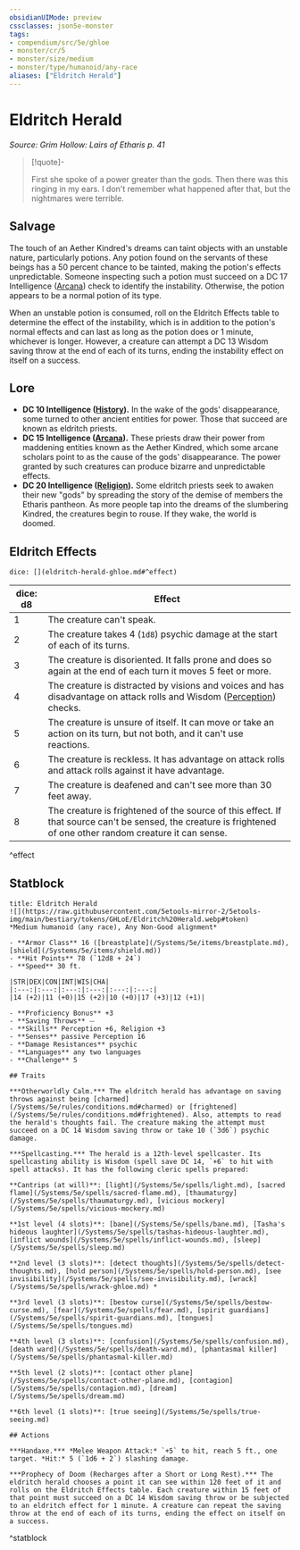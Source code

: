 ```yaml
---
obsidianUIMode: preview
cssclasses: json5e-monster
tags:
- compendium/src/5e/ghloe
- monster/cr/5
- monster/size/medium
- monster/type/humanoid/any-race
aliases: ["Eldritch Herald"]
---
```

# Eldritch Herald
*Source: Grim Hollow: Lairs of Etharis p. 41*  

> [!quote]-  
> 
> First she spoke of a power greater than the gods. Then there was this ringing in my ears. I don't remember what happened after that, but the nightmares were terrible.

## Salvage

The touch of an Aether Kindred's dreams can taint objects with an unstable nature, particularly potions. Any potion found on the servants of these beings has a 50 percent chance to be tainted, making the potion's effects unpredictable. Someone inspecting such a potion must succeed on a DC 17 Intelligence ([Arcana](/Systems/5e/rules/skills.md#Arcana)) check to identify the instability. Otherwise, the potion appears to be a normal potion of its type.

When an unstable potion is consumed, roll on the Eldritch Effects table to determine the effect of the instability, which is in addition to the potion's normal effects and can last as long as the potion does or 1 minute, whichever is longer. However, a creature can attempt a DC 13 Wisdom saving throw at the end of each of its turns, ending the instability effect on itself on a success.

## Lore

- **DC 10 Intelligence ([History](/Systems/5e/rules/skills.md#History)).** In the wake of the gods' disappearance, some turned to other ancient entities for power. Those that succeed are known as eldritch priests.  
- **DC 15 Intelligence ([Arcana](/Systems/5e/rules/skills.md#Arcana)).** These priests draw their power from maddening entities known as the Aether Kindred, which some arcane scholars point to as the cause of the gods' disappearance. The power granted by such creatures can produce bizarre and unpredictable effects.  
- **DC 20 Intelligence ([Religion](/Systems/5e/rules/skills.md#Religion)).** Some eldritch priests seek to awaken their new "gods" by spreading the story of the demise of members the Etharis pantheon. As more people tap into the dreams of the slumbering Kindred, the creatures begin to rouse. If they wake, the world is doomed.  

## Eldritch Effects

`dice: [](eldritch-herald-ghloe.md#^effect)`

| dice: d8 | Effect |
|----------|--------|
| 1 | The creature can't speak. |
| 2 | The creature takes 4 (`1d8`) psychic damage at the start of each of its turns. |
| 3 | The creature is disoriented. It falls prone and does so again at the end of each turn it moves 5 feet or more. |
| 4 | The creature is distracted by visions and voices and has disadvantage on attack rolls and Wisdom ([Perception](/Systems/5e/rules/skills.md#Perception)) checks. |
| 5 | The creature is unsure of itself. It can move or take an action on its turn, but not both, and it can't use reactions. |
| 6 | The creature is reckless. It has advantage on attack rolls and attack rolls against it have advantage. |
| 7 | The creature is deafened and can't see more than 30 feet away. |
| 8 | The creature is frightened of the source of this effect. If that source can't be sensed, the creature is frightened of one other random creature it can sense. |
^effect

## Statblock

```ad-statblock
title: Eldritch Herald
![](https://raw.githubusercontent.com/5etools-mirror-2/5etools-img/main/bestiary/tokens/GHLoE/Eldritch%20Herald.webp#token)
*Medium humanoid (any race), Any Non-Good alignment*

- **Armor Class** 16 ([breastplate](/Systems/5e/items/breastplate.md), [shield](/Systems/5e/items/shield.md))
- **Hit Points** 78 (`12d8 + 24`)
- **Speed** 30 ft.

|STR|DEX|CON|INT|WIS|CHA|
|:---:|:---:|:---:|:---:|:---:|:---:|
|14 (+2)|11 (+0)|15 (+2)|10 (+0)|17 (+3)|12 (+1)|

- **Proficiency Bonus** +3
- **Saving Throws** ⏤
- **Skills** Perception +6, Religion +3
- **Senses** passive Perception 16
- **Damage Resistances** psychic
- **Languages** any two languages
- **Challenge** 5

## Traits

***Otherworldly Calm.*** The eldritch herald has advantage on saving throws against being [charmed](/Systems/5e/rules/conditions.md#charmed) or [frightened](/Systems/5e/rules/conditions.md#frightened). Also, attempts to read the herald's thoughts fail. The creature making the attempt must succeed on a DC 14 Wisdom saving throw or take 10 (`3d6`) psychic damage.

***Spellcasting.*** The herald is a 12th-level spellcaster. Its spellcasting ability is Wisdom (spell save DC 14, `+6` to hit with spell attacks). It has the following cleric spells prepared:

**Cantrips (at will)**: [light](/Systems/5e/spells/light.md), [sacred flame](/Systems/5e/spells/sacred-flame.md), [thaumaturgy](/Systems/5e/spells/thaumaturgy.md), [vicious mockery](/Systems/5e/spells/vicious-mockery.md)

**1st level (4 slots)**: [bane](/Systems/5e/spells/bane.md), [Tasha's hideous laughter](/Systems/5e/spells/tashas-hideous-laughter.md), [inflict wounds](/Systems/5e/spells/inflict-wounds.md), [sleep](/Systems/5e/spells/sleep.md)

**2nd level (3 slots)**: [detect thoughts](/Systems/5e/spells/detect-thoughts.md), [hold person](/Systems/5e/spells/hold-person.md), [see invisibility](/Systems/5e/spells/see-invisibility.md), [wrack](/Systems/5e/spells/wrack-ghloe.md) *

**3rd level (3 slots)**: [bestow curse](/Systems/5e/spells/bestow-curse.md), [fear](/Systems/5e/spells/fear.md), [spirit guardians](/Systems/5e/spells/spirit-guardians.md), [tongues](/Systems/5e/spells/tongues.md)

**4th level (3 slots)**: [confusion](/Systems/5e/spells/confusion.md), [death ward](/Systems/5e/spells/death-ward.md), [phantasmal killer](/Systems/5e/spells/phantasmal-killer.md)

**5th level (2 slots)**: [contact other plane](/Systems/5e/spells/contact-other-plane.md), [contagion](/Systems/5e/spells/contagion.md), [dream](/Systems/5e/spells/dream.md)

**6th level (1 slots)**: [true seeing](/Systems/5e/spells/true-seeing.md)

## Actions

***Handaxe.*** *Melee Weapon Attack:* `+5` to hit, reach 5 ft., one target. *Hit:* 5 (`1d6 + 2`) slashing damage.

***Prophecy of Doom (Recharges after a Short or Long Rest).*** The eldritch herald chooses a point it can see within 120 feet of it and rolls on the Eldritch Effects table. Each creature within 15 feet of that point must succeed on a DC 14 Wisdom saving throw or be subjected to an eldritch effect for 1 minute. A creature can repeat the saving throw at the end of each of its turns, ending the effect on itself on a success.
```
^statblock